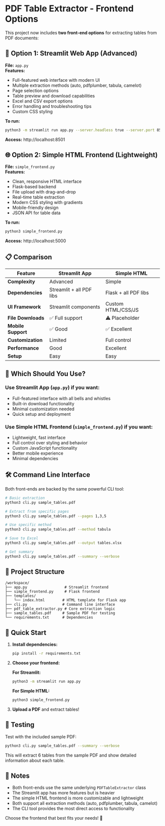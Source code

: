 # PDF Table Extractor - Frontend Options

This project now includes **two front-end options** for extracting tables from PDF documents:

## 🚀 Option 1: Streamlit Web App (Advanced)

**File:** `app.py`  
**Features:**
- Full-featured web interface with modern UI
- Multiple extraction methods (auto, pdfplumber, tabula, camelot)
- Page selection options
- Table preview and download capabilities
- Excel and CSV export options
- Error handling and troubleshooting tips
- Custom CSS styling

**To run:**
```bash
python3 -m streamlit run app.py --server.headless true --server.port 8501
```

**Access:** http://localhost:8501

## 🌐 Option 2: Simple HTML Frontend (Lightweight)

**File:** `simple_frontend.py`  
**Features:**
- Clean, responsive HTML interface
- Flask-based backend
- File upload with drag-and-drop
- Real-time table extraction
- Modern CSS styling with gradients
- Mobile-friendly design
- JSON API for table data

**To run:**
```bash
python3 simple_frontend.py
```

**Access:** http://localhost:5000

## 📋 Comparison

| Feature | Streamlit App | Simple HTML |
|---------|---------------|-------------|
| **Complexity** | Advanced | Simple |
| **Dependencies** | Streamlit + all PDF libs | Flask + all PDF libs |
| **UI Framework** | Streamlit components | Custom HTML/CSS/JS |
| **File Downloads** | ✅ Full support | ⚠️ Placeholder |
| **Mobile Support** | ✅ Good | ✅ Excellent |
| **Customization** | Limited | Full control |
| **Performance** | Good | Excellent |
| **Setup** | Easy | Easy |

## 🎯 Which Should You Use?

### Use Streamlit App (`app.py`) if you want:
- Full-featured interface with all bells and whistles
- Built-in download functionality
- Minimal customization needed
- Quick setup and deployment

### Use Simple HTML Frontend (`simple_frontend.py`) if you want:
- Lightweight, fast interface
- Full control over styling and behavior
- Custom JavaScript functionality
- Better mobile experience
- Minimal dependencies

## 🛠️ Command Line Interface

Both front-ends are backed by the same powerful CLI tool:

```bash
# Basic extraction
python3 cli.py sample_tables.pdf

# Extract from specific pages
python3 cli.py sample_tables.pdf --pages 1,3,5

# Use specific method
python3 cli.py sample_tables.pdf --method tabula

# Save to Excel
python3 cli.py sample_tables.pdf --output tables.xlsx

# Get summary
python3 cli.py sample_tables.pdf --summary --verbose
```

## 📁 Project Structure

```
/workspace/
├── app.py                 # Streamlit frontend
├── simple_frontend.py     # Flask frontend
├── templates/
│   └── index.html        # HTML template for Flask app
├── cli.py                # Command line interface
├── pdf_table_extractor.py # Core extraction logic
├── sample_tables.pdf     # Sample PDF for testing
└── requirements.txt      # Dependencies
```

## 🚀 Quick Start

1. **Install dependencies:**
   ```bash
   pip install -r requirements.txt
   ```

2. **Choose your frontend:**
   
   **For Streamlit:**
   ```bash
   python3 -m streamlit run app.py
   ```
   
   **For Simple HTML:**
   ```bash
   python3 simple_frontend.py
   ```

3. **Upload a PDF** and extract tables!

## 🧪 Testing

Test with the included sample PDF:
```bash
python3 cli.py sample_tables.pdf --summary --verbose
```

This will extract 6 tables from the sample PDF and show detailed information about each table.

## 📝 Notes

- Both front-ends use the same underlying `PDFTableExtractor` class
- The Streamlit app has more features but is heavier
- The simple HTML frontend is more customizable and lightweight
- Both support all extraction methods (auto, pdfplumber, tabula, camelot)
- The CLI tool provides the most direct access to functionality

Choose the frontend that best fits your needs! 🎉
